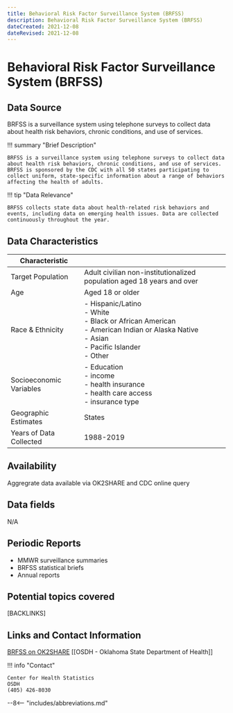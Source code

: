 ```yaml
---
title: Behavioral Risk Factor Surveillance System (BRFSS)
description: Behavioral Risk Factor Surveillance System (BRFSS)
dateCreated: 2021-12-08
dateRevised: 2021-12-08
---
```

# Behavioral Risk Factor Surveillance System (BRFSS)

## Data Source
BRFSS is a surveillance system using telephone surveys to collect data about health risk behaviors, chronic conditions, and use of services.

!!! summary "Brief Description"

    BRFSS is a surveillance system using telephone surveys to collect data about health risk behaviors, chronic conditions, and use of services. BRFSS is sponsored by the CDC with all 50 states participating to collect uniform, state-specific information about a range of behaviors affecting the health of adults.

!!! tip "Data Relevance"

    BRFSS collects state data about health-related risk behaviors and events, including data on emerging health issues. Data are collected continuously throughout the year.

## Data Characteristics
| Characteristic          |                                                                                                                                                     |
|-------------------------|-----------------------------------------------------------------------------------------------------------------------------------------------------|
| Target Population       | Adult civilian non-institutionalized population aged 18 years and over                                                                              |
| Age                     | Aged 18 or older                                                                                                                                    |
| Race & Ethnicity        | - Hispanic/Latino<br/>- White<br/>- Black or African American<br/>- American Indian or Alaska Native<br/>- Asian<br/>- Pacific Islander<br/>- Other |
| Socioeconomic Variables | - Education<br/>- income<br/>- health insurance<br/>- health care access<br/>- insurance type                                                       |
| Geographic Estimates    | States                                                                                                                                              |
| Years of Data Collected | 1988-2019                                                                                                                                           |

## Availability
Aggregrate data available via OK2SHARE and CDC online query

## Data fields 
N/A

## Periodic Reports
- MMWR surveillance summaries
- BRFSS statistical briefs
- Annual reports

## Potential topics covered
[BACKLINKS]

## Links and Contact Information
[BRFSS on OK2SHARE](https://www.health.state.ok.us/stats/Health_Surveys/BRFSS/index.shtml)
[[OSDH - Oklahoma State Department of Health]]

!!! info "Contact"

    Center for Health Statistics
    OSDH
    (405) 426-8030


--8<-- "includes/abbreviations.md"